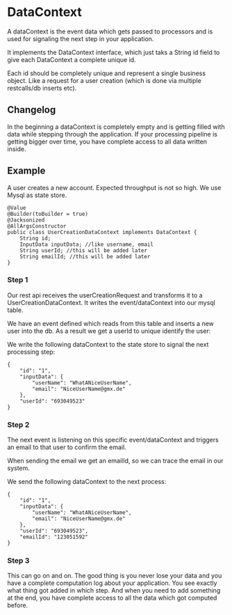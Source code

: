 # DataContext

A dataContext is the event data which gets passed to processors and is used for signaling the next step in your
application.

It implements the DataContext interface, which just taks a String id field to give each DataContext a complete unique
id.

Each id should be completely unique and represent a single business object. Like a request for a user creation (which is
done via multiple restcalls/db inserts etc).

## Changelog

In the beginning a dataContext is completely empty and is getting filled with data while stepping through the
application. If your processing pipeline is getting bigger over time, you have complete access to all data written
inside.

## Example

A user creates a new account. Expected throughput is not so high. We use Mysql as state store.

    @Value
    @Builder(toBuilder = true)
    @Jacksonized
    @AllArgsConstructor
    public class UserCreationDataContext implements DataContext {
        String id;
        InputData inputData; //like username, email
        String userId; //this will be added later
        String emailId; //this will be added later
    }

### Step 1

Our rest api receives the userCreationRequest and transforms it to a UserCreationDataContext. It writes the
event/dataContext into our mysql table.

We have an event defined which reads from this table and inserts a new user into the db. As a result we get a userId to
unique identify the user:

We write the following dataContext to the state store to signal the next processing step:

    {
        "id": "1",
        "inputData": {
            "userName": "WhatANiceUserName",
            "email": "NiceUserName@gmx.de"
        },
        "userId": "693049523"
    }

### Step 2

The next event is listening on this specific event/dataContext and triggers an email to that user to confirm the email.

When sending the email we get an emailId, so we can trace the email in our system.

We send the following dataContext to the next process:

    {
        "id": "1",
        "inputData": {
            "userName": "WhatANiceUserName",
            "email": "NiceUserName@gmx.de"
        },
        "userId": "693049523",
        "emailId": "123051592"
    }

### Step 3

This can go on and on. The good thing is you never lose your data and you have a complete computation log about your
application. You see exactly what thing got added in which step. And when you need to add something at the end, you have
complete access to all the data which got computed before.